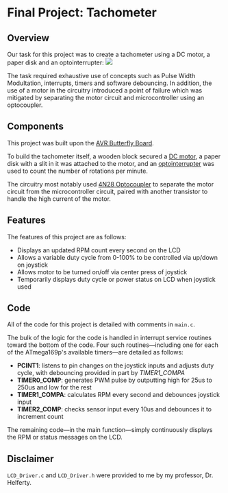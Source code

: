# Final Project: Tachometer
## Overview
Our task for this project was to create a tachometer using a DC motor, a paper disk and an optointerrupter:
![](Images/Tachometer.png)

The task required exhaustive use of concepts such as Pulse Width Modultation, interrupts, timers and software debouncing. In addition, the use of a motor in the circuitry introduced a point of failure which was mitigated by separating the motor circuit and microcontroller using an optocoupler.

## Components
This project was built upon the [AVR Butterfly Board](http://www.microchip.com/webdoc/avrbutterfly/avrbutterfly.wb_AVRBFLY_Introduction.Introduction.html).

To build the tachometer itself, a wooden block secured a [DC motor](https://www.adafruit.com/product/711), a paper disk with a slit in it was attached to the motor, and an [optointerrupter](https://www.mouser.com/ProductDetail/Vishay/TCST2103/?qs=%2Fjqivxn91cc%252bOKE9BUKCsA%3D%3D&gclid=Cj0KCQiAzMDTBRDDARIsABX4AWyTWKAfty3jF5NNuhgEldwwhqwAbbydyYwv_5q-ltlf4lAUfnBXak8aAvTJEALw_wcB) was used to count the number of rotations per minute.

The circuitry most notably used [4N28 Optocoupler](https://www.vishay.com/docs/83725/4n25.pdf) to separate the motor circuit from the microcontroller circuit, paired with another transistor to handle the high current of the motor.

## Features
The features of this project are as follows:
* Displays an updated RPM count every second on the LCD
* Allows a variable duty cycle from 0-100% to be controlled via up/down on joystick
* Allows motor to be turned on/off via center press of joystick
* Temporarily displays duty cycle or power status on LCD when joystick used

## Code
All of the code for this project is detailed with comments in `main.c`.

The bulk of the logic for the code is handled in interrupt service routines toward the bottom of the code. Four such routines—including one for each of the ATmega169p's available timers—are detailed as follows:
* **PCINT1**: listens to pin changes on the joystick inputs and adjusts duty cycle, with debouncing provided in part by *TIMER1_COMPA*
* **TIMER0_COMP**: generates PWM pulse by outputting high for 25us to 250us and low for the rest
* **TIMER1_COMPA**: calculates RPM every second and debounces joystick input
* **TIMER2_COMP**: checks sensor input every 10us and debounces it to increment count

The remaining code—in the main function—simply continuously displays the RPM or status messages on the LCD.

## Disclaimer
`LCD_Driver.c` and `LCD_Driver.h` were provided to me by my professor, Dr. Helferty.
